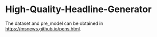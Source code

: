 # High-Quality-Headline-Generator
The dataset and pre_model can be obtained in https://msnews.github.io/pens.html.
